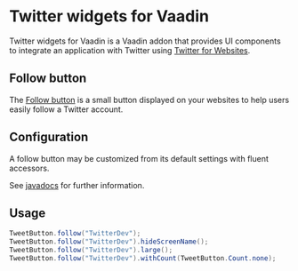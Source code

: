 # Twitter widgets for Vaadin

Twitter widgets for Vaadin is a Vaadin addon that provides UI components 
to integrate an application with Twitter using [Twitter for Websites](https://dev.twitter.com/web/overview).

## Follow button

The [Follow button](https://dev.twitter.com/web/follow-button) is a small button displayed 
on your websites to help users easily follow a Twitter account.

## Configuration

A follow button may be customized from its default settings with fluent accessors.

See [javadocs](https://mbf-vaadindemo.herokuapp.com/docs/twitter-widgets/api/org/vaadin/addon/twitter/TweetButton.html) 
for further information.
 
## Usage

```java
TweetButton.follow("TwitterDev");
TweetButton.follow("TwitterDev").hideScreenName();
TweetButton.follow("TwitterDev").large();
TweetButton.follow("TwitterDev").withCount(TweetButton.Count.none);
```